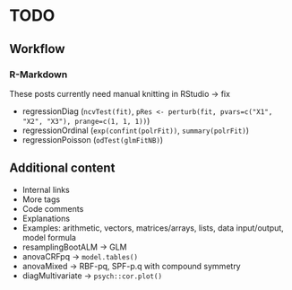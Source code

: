 TODO
=========================

Workflow
-------------------------

### R-Markdown

These posts currently need manual knitting in RStudio -> fix

 * regressionDiag (`ncvTest(fit)`, `pRes <- perturb(fit, pvars=c("X1", "X2", "X3"), prange=c(1, 1, 1))`)
 * regressionOrdinal (`exp(confint(polrFit))`, `summary(polrFit)`)
 * regressionPoisson (`odTest(glmFitNB)`)

Additional content
-------------------------

 * Internal links
 * More tags
 * Code comments
 * Explanations
 * Examples: arithmetic, vectors, matrices/arrays, lists, data input/output, model formula
 * resamplingBootALM -> GLM
 * anovaCRFpq -> `model.tables()`
 * anovaMixed -> RBF-pq, SPF-p.q with compound symmetry
 * diagMultivariate -> `psych::cor.plot()`
